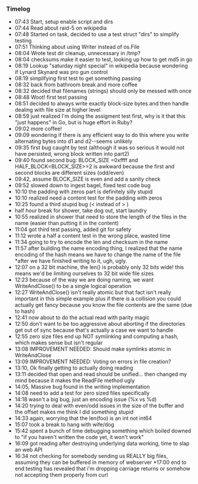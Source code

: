 ### Timelog

* 07:43 Start, setup enable script and dirs
* 07:44 Read about raid-5 on wikipedia
* 07:48 Started on task, decided to use a test struct "dirs" to simplify testing
* 07:51 Thinking about using Writer instead of os.File
* 08:04 Wrote test dir cleanup, unnecessary in /tmp?
* 08:04 checksums make it easier to test, looking up how to get md5 in go
* 08:19 Lookup "saturday night special" in wikipedia because wondering if Lynard Skynard was pro gun control
* 08:19 simplifying first test to get something passing
* 08:32 back from bathroom break and more coffee
* 08:32 decided that filenames (strings) should only be messed with once
* 08:48 Woot! first test passing
* 08:51 decided to always write exactly block-size bytes and then handle dealing with file size at higher level
* 08:59 just realized I'm doing the assigment test first, why is it that this "just happens" in Go, but is huge effort in Ruby?
* 09:02 more coffee!
* 09:09 wondering if there is any efficient way to do this where you write alternating bytes into d1 and d2--seems unlikely
* 09:35 first bug caught by test (although it was so serious it would not have persisted, wrong block written into part2)
* 09:40 found second bug: BLOCK_SIZE =0xffff and HALF_BLOCK=BLOCK_SIZE>>2 is awkward because the first and second blocks are different sizes (odd/even)
* 09:42, assume BLOCK_SIZE is even and add a sanity check
* 09:52 slowed down to ingest bagel, fixed test code bug
* 10:10 the padding with zeros part is definitely silly stupid
* 10:10 realized need a content test for the padding with zeros
* 10:25 found a third stupid bug (< instead of > )
* half hour break for shower, take dog out, start laundry
* 10:55 realized in shower that need to store the length of the files in the name (easier than putting it in the content)
* 11:04 got third test passing, added git for safety
* 11:12 wrote a half a content test in the wrong place, wasted time
* 11:34 going to try to encode the len and checksum in the name
* 11:57 after building the name encoding thing, I realized that the name
encoding of the hash means we have to change the name of the file *after
we have finished writing to it, ugh, ugly.
* 12:07 on a 32 bit machine, the len() is probably only 32 bits wide! 
this means we'd be limiting ourselves to 32 bit wide file sizes
* 12:23 because of the way we are doing naming, we want WriteAndClose()
to be a single logical operation
* 12:27 WriteAndClose() isn't really atomic but that fact isn't really
important in this simple example plus if there *is* a collision you
could actually get fancy because you know the file contents are the
same (due to hash)
* 12:41 now about to do the actual read with parity magic
* 12:50 don't want to be too aggressive about aborting if the directories get out of sync because that's actually a case we want to handle
* 12:55 zero size files end up NOT symlinking and computing a hash, which
makes sense but isn't regular
* 13:08 IMPROVEMENT NEEDED: Should make symlinks atomic in WriteAndClose
* 13:09 IMPROVEMENT NEEDED: Voting on errors in file creation?
* 13:10, Ok finally getting to actually doing reading
* 13:11 decided that open and read should be unified... then changed my mind because it makes the ReadFile method ugly
* 14:05, Massive bug found in the writing implementation
* 14:08 need to add a test for zero sized files specifically
* 14:18 wasn't a big bug, just an encoding issue (%x vs %d)
* 14:20 trying to deal with even/odd issues in the size of the buffer and
the offset makes me think I did something stupid
* 14:33 again, worrying that the len(foo) is an int not int64
* 15:07 took a break to hang with wife/dog
* 15:42 spent a bunch of time debugging something which boiled downed to "if you haven't written the code yet, it won't work"
* 16:09 got reading after destroying underlying data working, time to slap
an web API
* 16:34 not checking for somebody sending us REALLY big files, assuming they can be buffered in memory of webserver
*17:00 end to end testing has revealed that i'm dropping carriage returns or somehow not accepting them properly from curl

